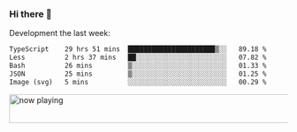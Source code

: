 ### Hi there 👋

Development the last week:
<!--START_SECTION:waka-->

```txt
TypeScript    29 hrs 51 mins  ██████████████████████▒░░   89.18 %
Less          2 hrs 37 mins   ██░░░░░░░░░░░░░░░░░░░░░░░   07.82 %
Bash          26 mins         ▒░░░░░░░░░░░░░░░░░░░░░░░░   01.33 %
JSON          25 mins         ▒░░░░░░░░░░░░░░░░░░░░░░░░   01.25 %
Image (svg)   5 mins          ░░░░░░░░░░░░░░░░░░░░░░░░░   00.29 %
```

<!--END_SECTION:waka-->

<!--
**JASONPANGGO/jasonpanggo** is a ✨ _special_ ✨ repository because its `README.md` (this file) appears on your GitHub profile.

Here are some ideas to get you started:

- 🔭 I’m currently working on ...
- 🌱 I’m currently learning ...
- 👯 I’m looking to collaborate on ...
- 🤔 I’m looking for help with ...
- 💬 Ask me about ...
- 📫 How to reach me: ...
- 😄 Pronouns: ...
- ⚡ Fun fact: ...
-->

<a href="https://volt.fm/user/q8yd9e79csfr57rt" target="_blank"><img src="https://spotify-badge-egoist.vercel.app/api/now-playing" width="540" height="52" alt="now playing"></a>
